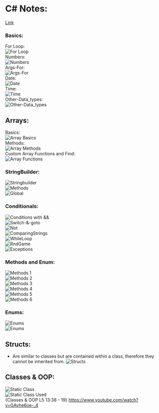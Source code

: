 # C# Notes:       
[Link](https://www.youtube.com/playlist?list=PLGLfVvz_LVvRX6xK1oi0reKci6ignjdSa)       
### Basics:       
For Loop:       
![For Loop](../assets/for.png)            
Numbers:       
![Numbers](../assets/nums.png)     
Args-For:       
![Args-For](../assets/for.png)     
Date:       
![Date](../assets/date.png)     
Time:       
![Time](../assets/time.png)     
Other-Data_types:       
![Other-Data_types](../assets/otherdata.png)     

## Arrays:       
Basics:       
![Array Basics](../assets/arrBasics.png)       
Methods:       
![Array Methods](../assets/arrMethods.png)       
Custom Array Functions and Find:       
![Array Functions](../assets/arrCustFunc.png)       

### StringBuilder:       
![Stringbuilder](../assets/strbuilder.png)      
![Methods](../assets/strbuilder2.png)      
![Global](../assets/global.png)      

### Conditionals:       
![Conditions with &&](../assets/condand.png)       
![Switch-&-goto](../assets/switchgo.png)       
![Not](../assets/not.png)       
![ComparingStrings](../assets/compstr.png)       
![WhileLoop](../assets/while.png)       
![RndGame](../assets/rndgame.png)       
![Exceptions](../assets/exceptions.png)       

### Methods and Enum:       
![Methods 1](../assets/met1.png)       
![Methods 2](../assets/met2.png)       
![Methods 3](../assets/met3.png)       
![Methods 4](../assets/met4.png)       
![Methods 5](../assets/met5.png)       
![Methods 6](../assets/met6.png)       

### Enums:        
![Enums](../assets/enum.png)          
![Enums](../assets/enum.png)          

## Structs:
- Are similar to classes but are contained
    within a class, therefore they cannot
    be inherited from.
![Structs](../assets/struct1.png)          

## Classes & OOP:
![Static Class](../assets/static.png)       
![Static Class Used](../assets/static2.png)       
![]()       
{Classes & OOP L5 13:38 - 19}
https://www.youtube.com/watch?v=GAvhe6oe-_4